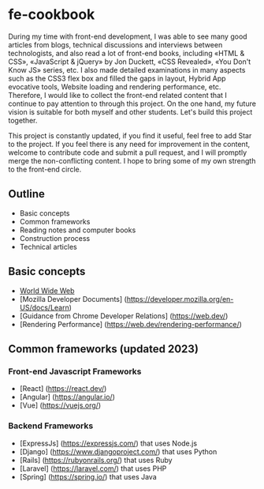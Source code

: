 # fe-cookbook

During my time with front-end development, I was able to see many good articles from blogs, technical discussions and interviews between technologists, and also read a lot of front-end books, including «HTML & CSS», «JavaScript & jQuery» by Jon Duckett, «CSS Revealed», «You Don't Know JS» series, etc. I also made detailed examinations in many aspects such as the CSS3 flex box and filled the gaps in layout, Hybrid App evocative tools, Website loading and rendering performance, etc. Therefore, I would like to collect the front-end related content that I continue to pay attention to through this project. On the one hand, my future vision is suitable for both myself and other students. Let's build this project together.

This project is constantly updated, if you find it useful, feel free to add Star to the project. If you feel there is any need for improvement in the content, welcome to contribute code and submit a pull request, and I will promptly merge the non-conflicting content. I hope to bring some of my own strength to the front-end circle. 

## Outline
* Basic concepts 
* Common frameworks
* Reading notes and computer books
* Construction process
* Technical articles

## Basic concepts
* [World Wide Web](https://en.wikipedia.org/wiki/World_Wide_Web)
* [Mozilla Developer Documents] (https://developer.mozilla.org/en-US/docs/Learn)
* [Guidance from Chrome Developer Relations] (https://web.dev/)
* [Rendering Performance] (https://web.dev/rendering-performance/)

## Common frameworks (updated 2023)

### Front-end Javascript Frameworks

* [React] (https://react.dev/)
* [Angular] (https://angular.io/)
* [Vue] (https://vuejs.org/)

### Backend Frameworks

* [ExpressJs] (https://expressjs.com/) that uses Node.js
* [Django] (https://www.djangoproject.com/) that uses Python
* [Rails] (https://rubyonrails.org/) that uses Ruby
* [Laravel] (https://laravel.com/) that uses PHP
* [Spring] (https://spring.io/) that uses Java
